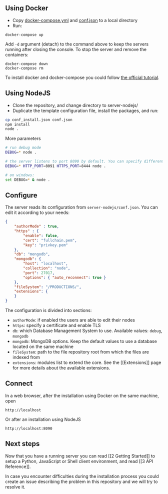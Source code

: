 ## Using Docker
* Copy [docker-compose.yml](http://damas-software.org/docker/docker-compose.yml) and [conf.json](http://damas-software.org/docker/conf.json) to a local directory
* Run:

```shell
docker-compose up
```
Add `-d` argument (detach) to the command above to keep the servers running after closing the console. To stop the server and remove the containers:
```shell
docker-compose down
docker-compose rm
```

To install docker and docker-compose you could follow [the official tutorial](https://docs.docker.com/compose/install).

## Using NodeJS
* Clone the repository, and change directory to server-nodejs/
* Duplicate the template configuration file, install the packages, and run:
```sh
cp conf_install.json conf.json
npm install
node .
```
More parameters
```sh
# run debug mode
DEBUG=* node .

# the server listens to port 8090 by default. You can specify different ports and debug options
DEBUG=* HTTP_PORT=8091 HTTPS_PORT=8444 node .

# on windows:
set DEBUG=* & node .
```

## Configure
The server reads its configuration from `server-nodejs/conf.json`. You can edit it according to your needs:

```json
{                                                                                                                     
    "authorMode" : true,
    "https" : { 
        "enable": false,
        "cert": "fullchain.pem",
        "key": "privkey.pem"
    },  
    "db": "mongodb",
    "mongodb": {
        "host": "localhost",
        "collection": "node",
        "port": 27017,
        "options": { "auto_reconnect": true }
    },  
    "fileSystem": "/PRODUCTIONS/",
    "extensions": {
    }
}
```
The configuration is divided into sections:
* `authorMode`: if enabled the users are able to edit their nodes
* `https`: specify a certificate and enable TLS
* `db`: which Database Management System to use. Available values: `debug`, `mongodb`
* `mongodb`: MongoDB options. Keep the default values to use a database located on the same machine
* `fileSystem`: path to the file repository root from which the files are indexed from
* `extensions`: modules list to extend the core. See the [[Extensions]] page for more details about the available extensions.

## Connect
In a web browser, after the installation using Docker on the same machine, open
```
http://localhost
```
Or after an installation using NodeJS
```
http://localhost:8090
```


##  Next steps
Now that you have a running server you can read [[2 Getting Started]] to setup a Python, JavaScript or Shell client environment, and read [[3 API Reference]].

In case you encounter difficulties during the installation process you could create an issue describing the problem in this repository and we will try to resolve it.